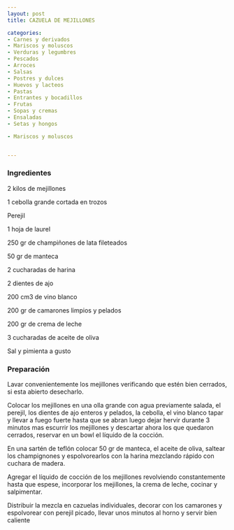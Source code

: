 ```yaml
---
layout: post
title: CAZUELA DE MEJILLONES

categories:
- Carnes y derivados
- Mariscos y moluscos
- Verduras y legumbres
- Pescados
- Arroces
- Salsas
- Postres y dulces
- Huevos y lacteos
- Pastas
- Entrantes y bocadillos
- Frutas
- Sopas y cremas
- Ensaladas
- Setas y hongos

- Mariscos y moluscos


---
```


<h3>Ingredientes</h3>

2 kilos de mejillones

1 cebolla grande cortada en trozos

Perejil

1 hoja de laurel

250 gr de champiñones de lata fileteados

50 gr de manteca

2 cucharadas de harina

2 dientes de ajo

200 cm3 de vino blanco

200 gr de camarones limpios y pelados

200 gr de crema de leche

3 cucharadas de aceite de oliva

Sal y pimienta a gusto

<h3>Preparación</h3>

Lavar convenientemente los mejillones verificando que estén bien cerrados, si esta abierto desecharlo.

Colocar los mejillones en una olla grande con agua previamente salada, el perejil, los dientes de ajo enteros y pelados, la cebolla, el vino blanco tapar y llevar a fuego fuerte hasta que se abran luego dejar hervir durante 3 minutos mas escurrir los mejillones y descartar ahora los que quedaron cerrados, reservar en un bowl el líquido de la cocción.

En una sartén de teflón colocar 50 gr de manteca, el aceite de oliva, saltear los champignones y espolvorearlos con la harina mezclando rápido con cuchara de madera.

Agregar el líquido de cocción de los mejillones revolviendo constantemente hasta que espese, incorporar los mejillones, la crema de leche, cocinar y salpimentar.

Distribuir la mezcla en cazuelas individuales, decorar con los camarones y espolvorear con perejil picado, llevar unos minutos al horno y servir bien caliente

